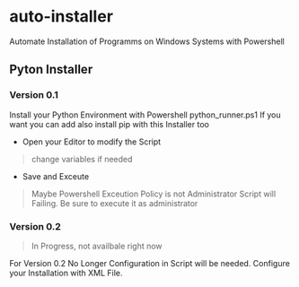 # auto-installer
Automate Installation of Programms on Windows Systems with Powershell

## Pyton Installer
### Version 0.1
Install your Python Environment with Powershell python_runner.ps1
If you want you can add also install pip with this Installer too

- Open your Editor to modify the Script
> change variables if needed
- Save and Exceute
> Maybe Powershell Exceution Policy is not Administrator Script will Failing.
> Be sure to execute it as administrator

### Version 0.2
> In Progress, not availbale right now

For Version 0.2 No Longer Configuration in Script will be needed.
Configure your Installation with XML File. 
